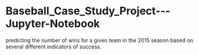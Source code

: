 # Baseball_Case_Study_Project---Jupyter-Notebook
predicting the number of wins for a given team in the 2015 season based on several different indicators of success.
